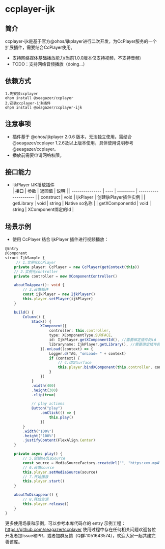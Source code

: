 # ccplayer-ijk

## 简介

ccplayer-ijk是基于官方@ohos/ijkplayer进行二次开发，为CcPlayer服务的一个扩展插件，需要结合CcPlayer使用。

- 支持网络媒体基础播放能力(当前1.0.0版本仅支持视频，不支持音频)
- TODO：支持网络音频播放（doing...）

## 依赖方式

```shell
1.先安装ccplayer
ohpm install @seagazer/ccplayer
2.安装ccplayer-ijk插件
ohpm install @seagazer/ccplayer-ijk
```

## 注意事项

- 插件基于 @ohos/ijkplayer 2.0.6 版本，无法独立使用，需结合@seagazer/ccplayer 1.2.6及以上版本使用，具体使用说明参考@seagazer/ccplayer。
- 播放前需要申请网络权限。


## 接口能力

- IjkPlayer IJK播放插件  
  | 接口            | 参数 | 返回值    | 说明                  |
  | --------------- | ---- | --------- | --------------------- |
  | construct       | void | IjkPlayer | 创建IjkPlayer插件实例 |
  | getLibrary      | void | string    | Native so名称         |
  | getXComponentId | void | string    | XComponent绑定的Id    |

## 场景示例

- 使用 CcPlayer 结合 IjkPlayer 插件进行视频播放：

```typescript
@Entry
@Component
struct IjkSample {
     // 1.实例化CcPlayer
    private player: CcPlayer = new CcPlayer(getContext(this))
    // 2.实例化controller
    private controller = new XComponentController()

    aboutToAppear(): void {
        // 3.设置插件
        const ijkPlayer = new IjkPlayer()
        this.player.setPlayer(ijkPlayer)
    }

    build() {
        Column() {
            Stack() {
                XComponent({
                    controller: this.controller,
                    type: XComponentType.SURFACE,
                    id: IjkPlayer.getXComponentId(), //需要绑定插件的id
                    libraryname: IjkPlayer.getLibrary(), //需要绑定插件的so名
                }).onLoad((context) => {
                    Logger.d(TAG, "onLoad= " + context)
                    if (context) {
                        // 4.绑定surface
                        this.player.bindXComponent(this.controller, context)
                    }
                })  
            }
            .width(400)
            .height(300)
            .clip(true)

            // play actions
            Button("play")
                .onClick(() => {
                    this.play()
                })
        }
        .width("100%")
        .height("100%")
        .justifyContent(FlexAlign.Center)
    }

    private async play() {
        // 5.创建mediaSource
        const source = MediaSourceFactory.createUrl("", "https:xxx.mp4")
        // 6.设置source
        this.player.setMediaSource(source)
        // 7.开始播放
        this.player.start()
    }

    aboutToDisappear() {
        // 8.释放资源
        this.player.release()
    }
}
```

更多使用场景和示例，可以参考本库代码仓的 entry 示例工程：
https://github.com/seagazer/ccplayer
使用过程中存在任何相关问题欢迎各位开发者提Issue和PR，或者加群反馈（Q群:1051643574），欢迎大家一起共建完善该库。